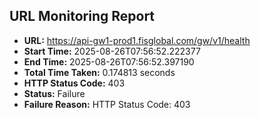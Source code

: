 ## URL Monitoring Report

- **URL:** https://api-gw1-prod1.fisglobal.com/gw/v1/health
- **Start Time:** 2025-08-26T07:56:52.222377
- **End Time:** 2025-08-26T07:56:52.397190
- **Total Time Taken:** 0.174813 seconds
- **HTTP Status Code:** 403
- **Status:** Failure
- **Failure Reason:** HTTP Status Code: 403

